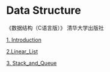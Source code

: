 # Data Structure
《数据结构（C语言版）》 清华大学出版社

[1. Introduction](https://github.com/fantasia85/data-structure/blob/master/first_introduction/introduction.md)

[2.Linear_List](https://github.com/fantasia85/data-structure/blob/master/second_linear_list/linear_list.md)

[3. Stack_and_Queue](https://github.com/fantasia85/data-structure/blob/master/third_stack_and_queue/stack_and_queue.md)